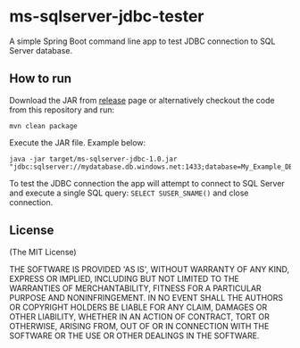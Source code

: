 # ms-sqlserver-jdbc-tester

A simple Spring Boot command line app to test JDBC connection to SQL Server database.

## How to run

Download the JAR from [release](https://github.com/aimtiaz11/ms-sqlserver-jdbc-tester/releases/tag/1.0) page or alternatively checkout the code from this repository and run:

```
mvn clean package
```

Execute the JAR file. Example below:

```
java -jar target/ms-sqlserver-jdbc-1.0.jar "jdbc:sqlserver://mydatabase.db.windows.net:1433;database=My_Example_DB;user=user@example.com;password=secret123;encrypt=true;trustServerCertificate=true;loginTimeout=90;authentication=ActiveDirectoryPassword"
```

To test the JDBC connection the app will attempt to connect to SQL Server and execute a single SQL query: `SELECT SUSER_SNAME()` and close connection.


## License
(The MIT License)

THE SOFTWARE IS PROVIDED 'AS IS', WITHOUT WARRANTY OF ANY KIND, EXPRESS OR IMPLIED, INCLUDING BUT NOT LIMITED TO THE WARRANTIES OF MERCHANTABILITY, FITNESS FOR A PARTICULAR PURPOSE AND NONINFRINGEMENT. IN NO EVENT SHALL THE AUTHORS OR COPYRIGHT HOLDERS BE LIABLE FOR ANY CLAIM, DAMAGES OR OTHER LIABILITY, WHETHER IN AN ACTION OF CONTRACT, TORT OR OTHERWISE, ARISING FROM, OUT OF OR IN CONNECTION WITH THE SOFTWARE OR THE USE OR OTHER DEALINGS IN THE SOFTWARE.
